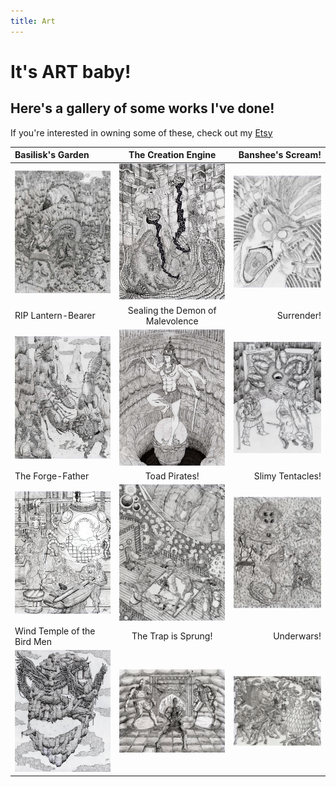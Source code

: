 ```yaml
---
title: Art
---
```

# It's ART baby!
## Here's a gallery of some works I've done!
If you're interested in owning some of these, check out my [Etsy](https://www.etsy.com/shop/OmegaEarthArt/)


| Basilisk's Garden | The Creation Engine | Banshee's Scream! |
|:---|:---:|---:|
| [![Image](./assets/images/basilisk_thumb.jpg)](./assets/images/basilisk.jpg) | [![Image](./assets/images/creation_thumb.jpg)](./assets/images/creation.jpg) | [![Image](./assets/images/banshee_thumb.jpg)](./assets/images/banshee.jpg) |
| RIP Lantern-Bearer | Sealing the Demon of Malevolence | Surrender! |
| [![Image](./assets/images/lantern_thumb.jpg)](./assets/images/lantern.jpg) | [![Image](./assets/images/sealing_thumb.jpg)](./assets/images/sealing.jpg) | [![Image](./assets/images/surrender_thumb.jpg)](./assets/images/surrender.jpg) |
| The Forge-Father| Toad Pirates! | Slimy Tentacles!
| [![Image](./assets/images/forge_thumb.jpg)](./assets/images/forge.jpg) | [![Image](./assets/images/pirates_thumb.jpg)](./assets/images/pirates.jpg) | [![Image](./assets/images/tentacles_thumb.jpg)](./assets/images/tentacles.jpg) |
| Wind Temple of the Bird Men | The Trap is Sprung! | Underwars! |
| [![Image](./assets/images/wind_thumb.jpg)](./assets/images/wind.jpg) | [![Image](./assets/images/trap_thumb.jpg)](./assets/images/trap.jpg) | [![Image](./assets/images/under_thumb.jpg)](./assets/images/under.jpg) |
